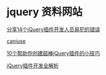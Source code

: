 # jquery 资料网站

[分享14个jQuery插件开发人员易犯的错误](http://www.gbin1.com/technology/jquery/20120509jquery-plugin-dev-rules/)  

[caniuse](http://caniuse.com/)  

[10个帮助你创建超棒jQuery插件的小技巧](http://www.gbin1.com/technology/jquery/20120229writingawesomejqueryplugins/index.html)  

[jQuery插件开发全解析](http://www.iteye.com/topic/545971)  

